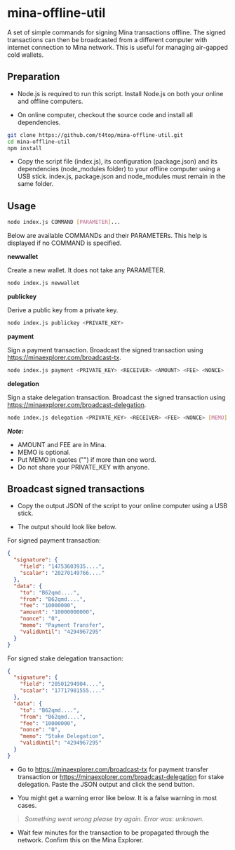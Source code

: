 # mina-offline-util

A set of simple commands for signing Mina transactions offline. The signed transactions can then be broadcasted from a different computer with internet connection to Mina network. This is useful for managing air-gapped cold wallets.

## Preparation

- Node.js is required to run this script. Install Node.js on both your online and offline computers.

- On online computer, checkout the source code and install all dependencies.

```bash
git clone https://github.com/t4top/mina-offline-util.git
cd mina-offline-util
npm install
```

- Copy the script file (index.js), its configuration (package.json) and its dependencies (node_modules folder) to your offline computer using a USB stick. index.js, package.json and node_modules must remain in the same folder.

## Usage

```bash
node index.js COMMAND [PARAMETER]...
```

Below are available COMMANDs and their PARAMETERs. This help is displayed if no COMMAND is specified.

**newwallet**

Create a new wallet. It does not take any PARAMETER.

```bash
node index.js newwallet
```

**publickey**

Derive a public key from a private key.

```bash
node index.js publickey <PRIVATE_KEY>
```

**payment**

Sign a payment transaction.
Broadcast the signed transaction using https://minaexplorer.com/broadcast-tx.

```bash
node index.js payment <PRIVATE_KEY> <RECEIVER> <AMOUNT> <FEE> <NONCE> [MEMO]
```

**delegation**

Sign a stake delegation transaction.
Broadcast the signed transaction using https://minaexplorer.com/broadcast-delegation.

```bash
node index.js delegation <PRIVATE_KEY> <RECEIVER> <FEE> <NONCE> [MEMO]
```

**_Note:_**

- AMOUNT and FEE are in Mina.
- MEMO is optional.
- Put MEMO in quotes ("") if more than one word.
- Do not share your PRIVATE_KEY with anyone.

## Broadcast signed transactions

- Copy the output JSON of the script to your online computer using a USB stick.

- The output should look like below.

For signed payment transaction:

```json
{
  "signature": {
    "field": "14753603935....",
    "scalar": "20270149766...."
  },
  "data": {
    "to": "B62qmd....",
    "from": "B62qmd....",
    "fee": "10000000",
    "amount": "10000000000",
    "nonce": "0",
    "memo": "Payment Transfer",
    "validUntil": "4294967295"
  }
}
```

For signed stake delegation transaction:

```json
{
  "signature": {
    "field": "20501294904....",
    "scalar": "17717981555...."
  },
  "data": {
    "to": "B62qmd....",
    "from": "B62qmd....",
    "fee": "10000000",
    "nonce": "0",
    "memo": "Stake Delegation",
    "validUntil": "4294967295"
  }
}
```

- Go to https://minaexplorer.com/broadcast-tx for payment transfer transaction or https://minaexplorer.com/broadcast-delegation for stake delegation. Paste the JSON output and click the send button.

- You might get a warning error like below. It is a false warning in most cases.

> _Something went wrong please try again. Error was: unknown._

- Wait few minutes for the transaction to be propagated through the network. Confirm this on the Mina Explorer.
